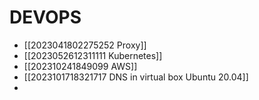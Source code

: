 # DEVOPS

- [[2023041802275252 Proxy]]
- [[2023052612311111 Kubernetes]]
- [[202310241849099 AWS]]
- [[2023101718321717 DNS in virtual box  Ubuntu 20.04]]
- 